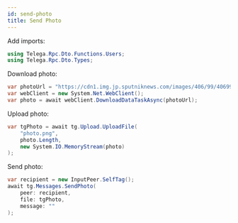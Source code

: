 ```yaml
---
id: send-photo
title: Send Photo
---
```


Add imports:

```csharp
using Telega.Rpc.Dto.Functions.Users;
using Telega.Rpc.Dto.Types;
```

Download photo:

```csharp
var photoUrl = "https://cdn1.img.jp.sputniknews.com/images/406/99/4069980.png";
var webClient = new System.Net.WebClient();
var photo = await webClient.DownloadDataTaskAsync(photoUrl);
```

Upload photo:

```csharp
var tgPhoto = await tg.Upload.UploadFile(
    "photo.png",
    photo.Length,
    new System.IO.MemoryStream(photo)
);
```

Send photo:

```csharp
var recipient = new InputPeer.SelfTag();
await tg.Messages.SendPhoto(
    peer: recipient,
    file: tgPhoto,
    message: ""
);
```

